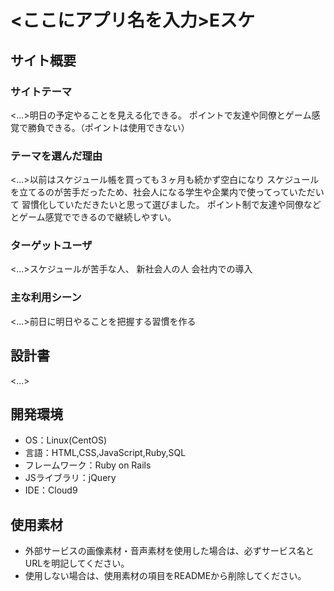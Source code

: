# <ここにアプリ名を入力>Eスケ

## サイト概要
### サイトテーマ
<...>明日の予定やることを見える化できる。
ポイントで友達や同僚とゲーム感覚で勝負できる。（ポイントは使用できない）

### テーマを選んだ理由
<...>以前はスケジュール帳を買っても３ヶ月も続かず空白になり
スケジュールを立てるのが苦手だったため、社会人になる学生や企業内で使ってっていただいて
習慣化していただきたいと思って選びました。
ポイント制で友達や同僚などとゲーム感覚でできるので継続しやすい。

### ターゲットユーザ
<...>スケジュールが苦手な人、
新社会人の人
会社内での導入

### 主な利用シーン
<...>前日に明日やることを把握する習慣を作る

## 設計書
<...>

## 開発環境
- OS：Linux(CentOS)
- 言語：HTML,CSS,JavaScript,Ruby,SQL
- フレームワーク：Ruby on Rails
- JSライブラリ：jQuery
- IDE：Cloud9

## 使用素材
- 外部サービスの画像素材・音声素材を使用した場合は、必ずサービス名とURLを明記してください。
- 使用しない場合は、使用素材の項目をREADMEから削除してください。